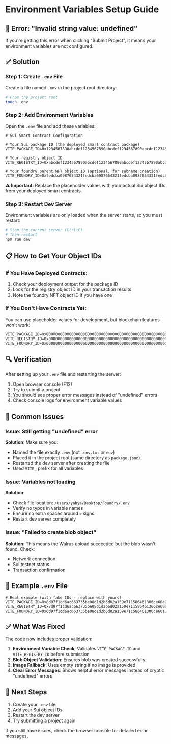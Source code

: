 # Environment Variables Setup Guide

## 🐛 Error: "Invalid string value: undefined"

If you're getting this error when clicking "Submit Project", it means your environment variables are not configured.

## ✅ Solution

### Step 1: Create `.env` File

Create a file named `.env` in the project root directory:

```bash
# From the project root
touch .env
```

### Step 2: Add Environment Variables

Open the `.env` file and add these variables:

```env
# Sui Smart Contract Configuration

# Your Sui package ID (the deployed smart contract package)
VITE_PACKAGE_ID=0x1234567890abcdef1234567890abcdef1234567890abcdef1234567890abcdef

# Your registry object ID
VITE_REGISTRY_ID=0xabcdef1234567890abcdef1234567890abcdef1234567890abcdef1234567890

# Your foundry parent NFT object ID (optional, for subname creation)
VITE_FOUNDRY_ID=0xfedcba0987654321fedcba0987654321fedcba0987654321fedcba0987654321
```

**⚠️ Important**: Replace the placeholder values with your actual Sui object IDs from your deployed smart contracts.

### Step 3: Restart Dev Server

Environment variables are only loaded when the server starts, so you must restart:

```bash
# Stop the current server (Ctrl+C)
# Then restart
npm run dev
```

## 📋 How to Get Your Object IDs

### If You Have Deployed Contracts:

1. Check your deployment output for the package ID
2. Look for the registry object ID in your transaction results
3. Note the foundry NFT object ID if you have one

### If You Don't Have Contracts Yet:

You can use placeholder values for development, but blockchain features won't work:

```env
VITE_PACKAGE_ID=0x0000000000000000000000000000000000000000000000000000000000000000
VITE_REGISTRY_ID=0x0000000000000000000000000000000000000000000000000000000000000000
VITE_FOUNDRY_ID=0x0000000000000000000000000000000000000000000000000000000000000000
```

## 🔍 Verification

After setting up your `.env` file and restarting the server:

1. Open browser console (F12)
2. Try to submit a project
3. You should see proper error messages instead of "undefined" errors
4. Check console logs for environment variable values

## 🚨 Common Issues

### Issue: Still getting "undefined" error

**Solution**: Make sure you:
- Named the file exactly `.env` (not `.env.txt` or `env`)
- Placed it in the project root (same directory as `package.json`)
- Restarted the dev server after creating the file
- Used `VITE_` prefix for all variables

### Issue: Variables not loading

**Solution**: 
- Check file location: `/Users/yahya/Desktop/Foundry/.env`
- Verify no typos in variable names
- Ensure no extra spaces around `=` signs
- Restart dev server completely

### Issue: "Failed to create blob object"

**Solution**: This means the Walrus upload succeeded but the blob wasn't found. Check:
- Network connection
- Sui testnet status
- Transaction confirmation

## 📝 Example `.env` File

```env
# Real example (with fake IDs - replace with yours)
VITE_PACKAGE_ID=0x8d97f1cd6ac663735be08d1d2b6d02a159e711586461306ce60a2b7a6a565a9e
VITE_REGISTRY_ID=0x7d97f1cd6ac663735be08d1d2b6d02a159e711586461306ce60a2b7a6a565a9f
VITE_FOUNDRY_ID=0x6d97f1cd6ac663735be08d1d2b6d02a159e711586461306ce60a2b7a6a565a9g
```

## ✅ What Was Fixed

The code now includes proper validation:

1. **Environment Variable Check**: Validates `VITE_PACKAGE_ID` and `VITE_REGISTRY_ID` before submission
2. **Blob Object Validation**: Ensures blob was created successfully
3. **Image Fallback**: Uses empty string if no image is provided
4. **Clear Error Messages**: Shows helpful error messages instead of cryptic "undefined" errors

## 🎯 Next Steps

1. Create your `.env` file
2. Add your Sui object IDs
3. Restart the dev server
4. Try submitting a project again

If you still have issues, check the browser console for detailed error messages.

